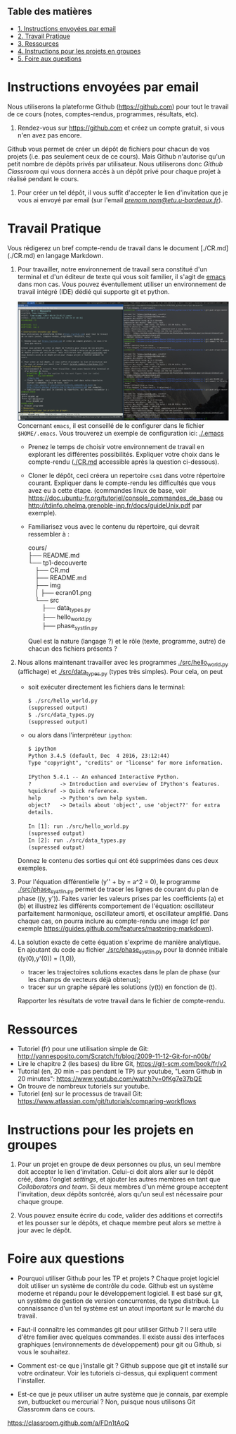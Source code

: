 <div id="table-of-contents">
<h2>Table des matières</h2>
<div id="text-table-of-contents">
<ul>
<li><a href="#orgheadline1">1. Instructions envoyées par email</a></li>
<li><a href="#orgheadline2">2. Travail Pratique</a></li>
<li><a href="#orgheadline3">3. Ressources</a></li>
<li><a href="#orgheadline4">4. Instructions pour les projets en groupes</a></li>
<li><a href="#orgheadline5">5. Foire aux questions</a></li>
</ul>
</div>
</div>


# Instructions envoyées par email<a id="orgheadline1"></a>

Nous utiliserons la plateforme Github (<https://github.com>) pour tout le travail
de ce cours (notes, comptes-rendus, programmes, résultats, etc).

1.  Rendez-vous sur <https://github.com> et créez un compte gratuit, si vous n'en
    avez pas encore.

Github vous permet de créer un dépôt de fichiers pour chacun de vos projets
(i.e. pas seulement ceux de ce cours). Mais Github n'autorise qu'un petit nombre
de dépôts privés par utilisateur. Nous utiliserons donc *Github Classroom* qui
vous donnera accès à un dépôt privé pour chaque projet à réalisé pendant le
cours.

1.  Pour créer un tel dépôt, il vous suffit d'accepter le lien d'invitation que
    je vous ai envoyé par email (sur l'email *prenom.nom@etu.u-bordeaux.fr*).

# Travail Pratique<a id="orgheadline2"></a>

<div class="org-center">
Vous rédigerez un bref compte-rendu de travail dans le document [./CR.md](./CR.md) en
langage Markdown.
</div>

1.  Pour travailler, notre environnement de travail sera constitué d'un terminal
    et d'un éditeur de texte qui vous soit familier, il s'agit de [emacs](https://www.gnu.org/software/emacs) dans
    mon cas. Vous pouvez éventullement utiliser un environnement de travail
    intégré (IDE) dédié qui supporte git et python.
    
      [![img](./img/ecran01.png "Voici à quoi ressemble mon écran lors de l'écriture des notes de cours.")](img/ecran01.png) Concernant `emacs`, il est conseillé de le
    configurer dans le fichier `$HOME/.emacs`. Vous trouverez un exemple de
    configuration ici: [./.emacs](./.emacs)
    
    -   Prenez le temps de choisir votre environnement de travail en explorant les
        différentes possibilités. Expliquer votre choix dans le compte-rendu
        ([./CR.md](./CR.md) accessible après la question ci-dessous).
    -   Cloner le dépôt, ceci créera un repertoire `csm1` dans votre répertoire
        courant. Expliquer dans le compte-rendu les difficultés que vous avez eu à
        cette étape. (commandes linux de base, voir
        <https://doc.ubuntu-fr.org/tutoriel/console_commandes_de_base> ou
        <http://tdinfo.phelma.grenoble-inp.fr/docs/guideUnix.pdf> par exemple).
    -   Familiarisez vous avec le contenu du répertoire, qui devrait ressembler à :
        
        <p class="verse">
        cours/<br  />
        ├── README.md<br  />
        └── tp1-decouverte<br  />
        &#xa0;&#xa0;&#xa0;&#xa0;├── CR.md<br  />
        &#xa0;&#xa0;&#xa0;&#xa0;├── README.md<br  />
        &#xa0;&#xa0;&#xa0;&#xa0;├── img<br  />
        &#xa0;&#xa0;&#xa0;&#xa0;│  ├── ecran01.png<br  />
        &#xa0;&#xa0;&#xa0;&#xa0;└── src<br  />
        &#xa0;&#xa0;&#xa0;&#xa0;&#xa0;&#xa0;&#xa0;&#xa0;├── data<sub>types.py</sub><br  />
        &#xa0;&#xa0;&#xa0;&#xa0;&#xa0;&#xa0;&#xa0;&#xa0;├── hello<sub>world.py</sub><br  />
        &#xa0;&#xa0;&#xa0;&#xa0;&#xa0;&#xa0;&#xa0;&#xa0;├── phase<sub>systlin.py</sub><br  />
        </p>
        
        Quel est la nature (langage ?) et le rôle (texte, programme, autre) de
        chacun des fichiers présents ?
2.  Nous allons maintenant travailler avec les programmes [./src/hello<sub>world.py</sub>](./src/hello_world.py)
       (affichage) et [./src/data<sub>types.py</sub>](./src/data_types.py) (types très simples). Pour cela, on peut
    
    -   soit exécuter directement les fichiers dans le terminal:
        
            $ ./src/hello_world.py
            (suppressed output)
            $ ./src/data_types.py
            (suppressed output)
    -   ou alors dans l'interpréteur `ipython`:
        
            $ ipython
            Python 3.4.5 (default, Dec  4 2016, 23:12:44) 
            Type "copyright", "credits" or "license" for more information.
            
            IPython 5.4.1 -- An enhanced Interactive Python.
            ?         -> Introduction and overview of IPython's features.
            %quickref -> Quick reference.
            help      -> Python's own help system.
            object?   -> Details about 'object', use 'object??' for extra details.
            
            In [1]: run ./src/hello_world.py
            (supressed output)
            In [2]: run ./src/data_types.py
            (supressed output)
    
    Donnez le contenu des sorties qui ont été supprimées dans ces deux exemples.
3.  Pour l'équation différentielle \(y'' + by = a^2 = 0\), le programme
    [./src/phase<sub>systlin.py</sub>](./src/phase_systlin.py) permet de tracer les lignes de courant du plan de
    phase \((y, y')\). Faites varier les valeurs prises par les coefficients \(a\) et
    \(b\) et illustrez les différents comportement de l'équation: oscillateur
    parfaitement harmonique, oscillateur amorti, et oscillateur amplifié. Dans
    chaque cas, on pourra inclure au compte-rendu une image (cf par exemple
    <https://guides.github.com/features/mastering-markdown>).
4.  La solution exacte de cette équation s'exprime de manière analytique. En
    ajoutant du code au fichier [./src/phase<sub>systlin.py</sub>](./src/phase_systlin.py) pour la donnée initiale
    \((y(0),y'(0)) = (1,0)\),
    
    -   tracer les trajectoires solutions exactes dans le plan de phase (sur les
        champs de vecteurs déjà obtenus);
    -   tracer sur un graphe séparé les solutions \(y(t)\) en fonction de \(t\).
    
    Rapporter les résultats de votre travail dans le fichier de compte-rendu.

# Ressources<a id="orgheadline3"></a>

-   Tutoriel (fr) pour une utilisation simple de Git:
    <http://yannesposito.com/Scratch/fr/blog/2009-11-12-Git-for-n00b/>
-   Lire le chapitre 2 (les bases) du libre Git, <https://git-scm.com/book/fr/v2>
-   Tutorial (en, 20 min &#x2013; pas pendant le TP) sur youtube, "Learn Github in 20
    minutes": <https://www.youtube.com/watch?v=0fKg7e37bQE>
-   On trouve de nombreux tutoriels sur youtube.
-   Tutoriel (en) sur le processus de travail Git:
    <https://www.atlassian.com/git/tutorials/comparing-workflows>

# Instructions pour les projets en groupes<a id="orgheadline4"></a>

1.  Pour un projet en groupe de deux personnes ou plus, un seul membre doit
    accepter le lien d'invitation. Celui-ci doit alors aller sur le dépôt créé,
    dans l'onglet *settings*, et ajouter les autres membres en tant que
    *Collaborators and team*. Si deux membres d'un même groupe acceptent
    l'invitation, deux dépôts sontcréé, alors qu'un seul est nécessaire pour
    chaque groupe.

2.  Vous pouvez ensuite écrire du code, valider des additions et correctifs et
    les pousser sur le dépôts, et chaque membre peut alors se mettre à jour avec
    le dépôt.

# Foire aux questions<a id="orgheadline5"></a>

-   Pourquoi utiliser Github pour les TP et projets ? Chaque projet logiciel doit
    utiliser un système de contrôle du code. Github est un système moderne et
    répandu pour le développement logiciel. Il est basé sur git, un système de
    gestion de version concurrentes, de type distribué. La connaissance d'un tel
    système est un atout important sur le marché du travail.

-   Faut-il connaître les commandes git pour utiliser Github ? Il sera utile
    d'être familier avec quelques commandes. Il existe aussi des interfaces
    graphiques (environnements de développement) pour git ou Github, si vous le
    souhaitez.

-   Comment est-ce que j'installe git ?  Github suppose que git et installé sur
    votre ordinateur. Voir les tutoriels ci-dessus, qui expliquent comment
    l'installer.

-   Est-ce que je peux utiliser un autre système que je connais, par exemple svn,
    butbucket ou mercurial ? Non, puisque nous utilisons Git Classromm dans ce
    cours.

<https://classroom.github.com/a/FDn1tAoQ>
